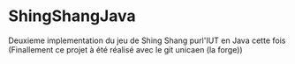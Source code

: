 # ShingShangJava
Deuxieme implementation du jeu de Shing Shang purl'IUT en Java cette fois
(Finallement ce projet à été réalisé avec le git unicaen (la forge))
